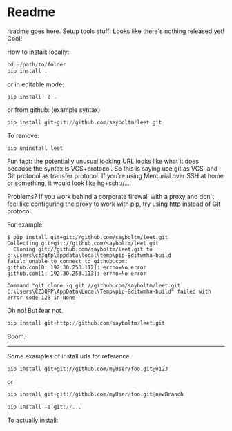 # Readme

readme goes here. Setup tools stuff:
Looks like there's nothing released yet! Cool!


How to install:
locally:
``` python
cd ~/path/to/folder
pip install .
```
or in editable mode:
``` shell
pip install -e .
```

or from github: (example syntax)
``` python
pip install git+git://github.com/sayboltm/leet.git
```
To remove:
```python
pip uninstall leet
```

Fun fact: the potentially unusual looking URL looks like what it does because the syntax is VCS+protocol. So this is saying use git as VCS, and Git protocol as transfer protocol. If you're using Mercurial over SSH at home or something, it would look like hg+ssh://...

Problems?
If you work behind a corporate firewall with a proxy and don't feel like configuring the proxy to work with pip, try using http instead of Git protocol.

For example:
```shell
$ pip install git+git://github.com/sayboltm/leet.git
Collecting git+git://github.com/sayboltm/leet.git
  Cloning git://github.com/sayboltm/leet.git to c:\users\cz3qfp\appdata\local\temp\pip-8ditwmha-build
fatal: unable to connect to github.com:
github.com[0: 192.30.253.112]: errno=No error
github.com[1: 192.30.253.113]: errno=No error

Command "git clone -q git://github.com/sayboltm/leet.git C:\Users\CZ3QFP\AppData\Local\Temp\pip-8ditwmha-build" failed with error code 128 in None
```
Oh no! But fear not.

```python
pip install git+http://github.com/sayboltm/leet.git
```
Boom.

------------------------------------------------------------------------------

Some examples of install urls for reference
```
pip install git+git://github.com/myUser/foo.git@v123
```
or
``` python
pip install git+git://github.com/myUser/foo.git@newBranch
```
``` python
pip install -e git://...
```

To actually install:
```
```

